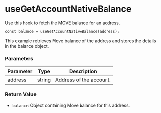 # useGetAccountNativeBalance

Use this hook to fetch the MOVE balance for an address.

```
const balance = useGetAccountNativeBalance(address);
```

This example retrieves Move balance of the address and stores the details in the balance object.

### **Parameters**

| Parameter | Type   | Description             |
| --------- | ------ | ----------------------- |
| address   | string | Address of the account. |

### **Return Value**

* `balance`: Object containing Move balance for this address.
